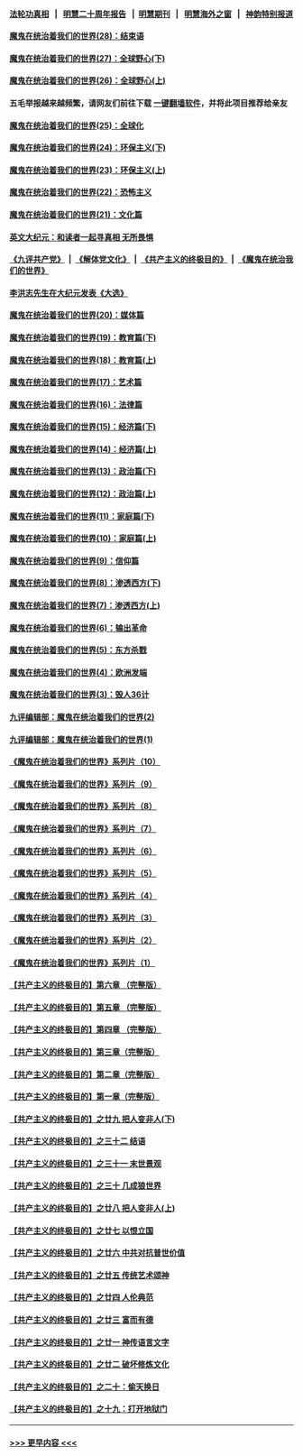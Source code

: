 #### [法轮功真相](https://github.com/gfw-breaker/truth/blob/master/README.md?t=0) &nbsp;&nbsp;|&nbsp;&nbsp; [明慧二十周年报告](https://github.com/gfw-breaker/mh-reports/blob/master/README.md?t=0) &nbsp;&nbsp;|&nbsp;&nbsp;[明慧期刊](https://github.com/gfw-breaker/mh-qikan) &nbsp;&nbsp;|&nbsp;&nbsp; [明慧海外之窗](https://github.com/gfw-breaker/mh-news/blob/master/README.md?t=0) &nbsp;&nbsp;|&nbsp;&nbsp; [神韵特别报道](https://github.com/gfw-breaker/mh-news/blob/master/shenyun.md?t=0)
#### [魔鬼在统治着我们的世界(28)：结束语](../pages/nsc422/n10936246.md?t=07090251) 
#### [魔鬼在统治着我们的世界(27)：全球野心(下)](../pages/nsc422/n10928319.md?t=07090251) 
#### [魔鬼在统治着我们的世界(26)：全球野心(上)](../pages/nsc422/n10900318.md?t=07090251) 
#### 五毛举报越来越频繁，请网友们前往下载 [一键翻墙软件](https://github.com/gfw-breaker/ssr-accounts)，并将此项目推荐给亲友
#### [魔鬼在统治着我们的世界(25)：全球化](../pages/nsc422/n10788205.md?t=07090251) 
#### [魔鬼在统治着我们的世界(24)：环保主义(下)](../pages/nsc422/n10695307.md?t=07090251) 
#### [魔鬼在统治着我们的世界(23)：环保主义(上)](../pages/nsc422/n10688613.md?t=07090251) 
#### [魔鬼在统治着我们的世界(22)：恐怖主义](../pages/nsc422/n10614727.md?t=07090251) 
#### [魔鬼在统治着我们的世界(21)：文化篇](../pages/nsc422/n10597706.md?t=07090251) 
#### [英文大纪元：和读者一起寻真相 无所畏惧](../pages/nsc422/n12542027.md?t=07090251) 
#### [《九评共产党》](https://github.com/begood0513/9ping.md/blob/master/README.md) &nbsp;|&nbsp; [《解体党文化》](../../../../jtdwh.md/blob/master/README.md)  &nbsp;|&nbsp; [《共产主义的终极目的》](../../../../gczydzjmd.md/blob/master/README.md) &nbsp;|&nbsp; [《魔鬼在统治我们的世界》](../../../../mgztzwmdsj.md/blob/master/README.md) 
#### [李洪志先生在大纪元发表《大选》](../pages/nsc422/n12534746.md?t=07090251) 
#### [魔鬼在统治着我们的世界(20)：媒体篇](../pages/nsc422/n10586579.md?t=07090251) 
#### [魔鬼在统治着我们的世界(19)：教育篇(下)](../pages/nsc422/n10564808.md?t=07090251) 
#### [魔鬼在统治着我们的世界(18)：教育篇(上)](../pages/nsc422/n10526970.md?t=07090251) 
#### [魔鬼在统治着我们的世界(17)：艺术篇](../pages/nsc422/n10499093.md?t=07090251) 
#### [魔鬼在统治着我们的世界(16)：法律篇](../pages/nsc422/n10485969.md?t=07090251) 
#### [魔鬼在统治着我们的世界(15)：经济篇(下)](../pages/nsc422/n10469975.md?t=07090251) 
#### [魔鬼在统治着我们的世界(14)：经济篇(上)](../pages/nsc422/n10457370.md?t=07090251) 
#### [魔鬼在统治着我们的世界(13)：政治篇(下)](../pages/nsc422/n10448270.md?t=07090251) 
#### [魔鬼在统治着我们的世界(12)：政治篇(上)](../pages/nsc422/n10444576.md?t=07090251) 
#### [魔鬼在统治着我们的世界(11)：家庭篇(下)](../pages/nsc422/n10440961.md?t=07090251) 
#### [魔鬼在统治着我们的世界(10)：家庭篇(上)](../pages/nsc422/n10435448.md?t=07090251) 
#### [魔鬼在统治着我们的世界(9)：信仰篇](../pages/nsc422/n10432159.md?t=07090251) 
#### [魔鬼在统治着我们的世界(8)：渗透西方(下)](../pages/nsc422/n10429603.md?t=07090251) 
#### [魔鬼在统治着我们的世界(7)：渗透西方(上)](../pages/nsc422/n10426013.md?t=07090251) 
#### [魔鬼在统治着我们的世界(6)：输出革命](../pages/nsc422/n10421536.md?t=07090251) 
#### [魔鬼在统治着我们的世界(5)：东方杀戮](../pages/nsc422/n10417707.md?t=07090251) 
#### [魔鬼在统治着我们的世界(4)：欧洲发端](../pages/nsc422/n10414890.md?t=07090251) 
#### [魔鬼在统治着我们的世界(3)：毁人36计](../pages/nsc422/n10411583.md?t=07090251) 
#### [九评编辑部：魔鬼在统治着我们的世界(2)](../pages/nsc422/n10410036.md?t=07090251) 
#### [九评编辑部：魔鬼在统治着我们的世界(1)](../pages/nsc422/n10406825.md?t=07090251) 
#### [《魔鬼在统治着我们的世界》系列片（10）](../pages/nsc422/n12292670.md?t=07090251) 
#### [《魔鬼在统治着我们的世界》系列片（9）](../pages/nsc422/n12290859.md?t=07090251) 
#### [《魔鬼在统治着我们的世界》系列片（8）](../pages/nsc422/n12287445.md?t=07090251) 
#### [《魔鬼在统治着我们的世界》系列片（7）](../pages/nsc422/n12283425.md?t=07090251) 
#### [《魔鬼在统治着我们的世界》系列片（6）](../pages/nsc422/n12282314.md?t=07090251) 
#### [《魔鬼在统治着我们的世界》系列片（5）](../pages/nsc422/n12281419.md?t=07090251) 
#### [《魔鬼在统治着我们的世界》系列片（4）](../pages/nsc422/n12274024.md?t=07090251) 
#### [《魔鬼在统治着我们的世界》系列片（3）](../pages/nsc422/n12271322.md?t=07090251) 
#### [《魔鬼在统治着我们的世界》系列片（2）](../pages/nsc422/n12269049.md?t=07090251) 
#### [《魔鬼在统治着我们的世界》系列片（1）](../pages/nsc422/n12267575.md?t=07090251) 
#### [【共产主义的终极目的】第六章 （完整版）](../pages/nsc422/n11428913.md?t=07090251) 
#### [【共产主义的终极目的】第五章 （完整版）](../pages/nsc422/n11428912.md?t=07090251) 
#### [【共产主义的终极目的】第四章 （完整版）](../pages/nsc422/n11428907.md?t=07090251) 
#### [【共产主义的终极目的】第三章（完整版）](../pages/nsc422/n11428848.md?t=07090251) 
#### [【共产主义的终极目的】第二章（完整版）](../pages/nsc422/n11428831.md?t=07090251) 
#### [【共产主义的终极目的】第一章（完整版）](../pages/nsc422/n11417651.md?t=07090251) 
#### [【共产主义的终极目的】之廿九 把人变非人(下)](../pages/nsc422/n11344140.md?t=07090251) 
#### [【共产主义的终极目的】之三十二 结语](../pages/nsc422/n11360535.md?t=07090251) 
#### [【共产主义的终极目的】之三十一 末世景观](../pages/nsc422/n11351129.md?t=07090251) 
#### [【共产主义的终极目的】之三十 几成狼世界](../pages/nsc422/n11348280.md?t=07090251) 
#### [【共产主义的终极目的】之廿八 把人变非人(上)](../pages/nsc422/n11340492.md?t=07090251) 
#### [【共产主义的终极目的】之廿七 以恨立国](../pages/nsc422/n11336944.md?t=07090251) 
#### [【共产主义的终极目的】之廿六 中共对抗普世价值](../pages/nsc422/n11324785.md?t=07090251) 
#### [【共产主义的终极目的】之廿五 传统艺术颂神](../pages/nsc422/n11296396.md?t=07090251) 
#### [【共产主义的终极目的】之廿四 人伦典范](../pages/nsc422/n11296397.md?t=07090251) 
#### [【共产主义的终极目的】之廿三 富而有德](../pages/nsc422/n11283598.md?t=07090251) 
#### [【共产主义的终极目的】之廿一 神传语言文字](../pages/nsc422/n11263265.md?t=07090251) 
#### [【共产主义的终极目的】之廿二 破坏修炼文化](../pages/nsc422/n11245728.md?t=07090251) 
#### [【共产主义的终极目的】之二十：偷天换日](../pages/nsc422/n11238846.md?t=07090251) 
#### [【共产主义的终极目的】之十九：打开地狱门](../pages/nsc422/n11206376.md?t=07090251) 

----
#### [ >>> 更早内容 <<< ](../indexes/nsc422-earlier.md)
